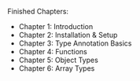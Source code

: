 Finished Chapters:

- Chapter 1: Introduction
- Chapter 2: Installation & Setup
- Chapter 3: Type Annotation Basics
- Chapter 4: Functions
- Chapter 5: Object Types
- Chapter 6: Array Types